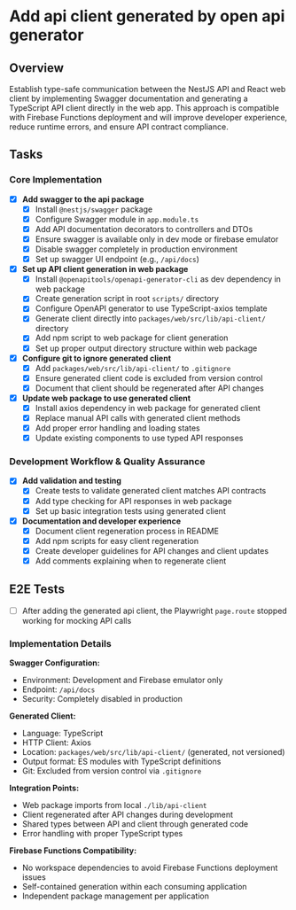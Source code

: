 # Add api client generated by open api generator

## Overview
Establish type-safe communication between the NestJS API and React web client 
by implementing Swagger documentation and generating a TypeScript API client 
directly in the web app. This approach is compatible with Firebase Functions 
deployment and will improve developer experience, reduce runtime errors, and 
ensure API contract compliance.

## Tasks

### Core Implementation
 - [x] **Add swagger to the api package**
   - [x] Install `@nestjs/swagger` package
   - [x] Configure Swagger module in `app.module.ts`
   - [x] Add API documentation decorators to controllers and DTOs
   - [x] Ensure swagger is available only in dev mode or firebase emulator
   - [x] Disable swagger completely in production environment
   - [x] Set up swagger UI endpoint (e.g., `/api/docs`)

 - [x] **Set up API client generation in web package**
   - [x] Install `@openapitools/openapi-generator-cli` as dev dependency in web package
   - [x] Create generation script in root `scripts/` directory
   - [x] Configure OpenAPI generator to use TypeScript-axios template
   - [x] Generate client directly into `packages/web/src/lib/api-client/` directory
   - [x] Add npm script to web package for client generation
   - [x] Set up proper output directory structure within web package

 - [x] **Configure git to ignore generated client**
   - [x] Add `packages/web/src/lib/api-client/` to `.gitignore`
   - [x] Ensure generated client code is excluded from version control
   - [x] Document that client should be regenerated after API changes

 - [x] **Update web package to use generated client**
   - [x] Install axios dependency in web package for generated client
   - [x] Replace manual API calls with generated client methods
   - [x] Add proper error handling and loading states
   - [x] Update existing components to use typed API responses

### Development Workflow & Quality Assurance
 - [x] **Add validation and testing**
   - [x] Create tests to validate generated client matches API contracts
   - [x] Add type checking for API responses in web package
   - [x] Set up basic integration tests using generated client

 - [x] **Documentation and developer experience**
   - [x] Document client regeneration process in README
   - [x] Add npm scripts for easy client regeneration
   - [x] Create developer guidelines for API changes and client updates
   - [x] Add comments explaining when to regenerate client

## E2E Tests
 - [ ] After adding the generated api client, the Playwright `page.route` stopped working for mocking API calls

### Implementation Details

**Swagger Configuration:**
- Environment: Development and Firebase emulator only
- Endpoint: `/api/docs`
- Security: Completely disabled in production

**Generated Client:**
- Language: TypeScript
- HTTP Client: Axios
- Location: `packages/web/src/lib/api-client/` (generated, not versioned)
- Output format: ES modules with TypeScript definitions
- Git: Excluded from version control via `.gitignore`

**Integration Points:**
- Web package imports from local `./lib/api-client`
- Client regenerated after API changes during development
- Shared types between API and client through generated code
- Error handling with proper TypeScript types

**Firebase Functions Compatibility:**
- No workspace dependencies to avoid Firebase Functions deployment issues
- Self-contained generation within each consuming application
- Independent package management per application
